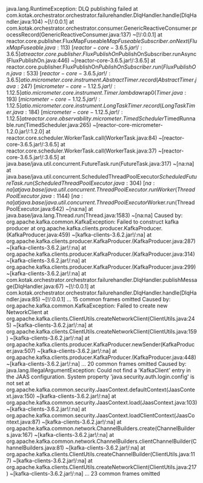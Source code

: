 java.lang.RuntimeException: DLQ publishing failed
        at com.kotak.orchestrator.orchestrator.failurehandler.DlqHandler.handle(DlqHandler.java:104) ~[!/:0.0.1]
        at com.kotak.orchestrator.orchestrator.consumer.GenericReactiveConsumer.processRecord(GenericReactiveConsumer.java:137) ~[!/:0.0.1]
        at reactor.core.publisher.FluxMapFuseable$MapFuseableSubscriber.onNext(FluxMapFuseable.java:113) ~[reactor-core-3.6.5.jar!/:3.6.5]
        at reactor.core.publisher.FluxPublishOn$PublishOnSubscriber.runAsync(FluxPublishOn.java:446) ~[reactor-core-3.6.5.jar!/:3.6.5]
        at reactor.core.publisher.FluxPublishOn$PublishOnSubscriber.run(FluxPublishOn.java:533) ~[reactor-core-3.6.5.jar!/:3.6.5]
        at io.micrometer.core.instrument.AbstractTimer.record(AbstractTimer.java:247) ~[micrometer-core-1.12.5.jar!/:1.12.5]
        at io.micrometer.core.instrument.Timer.lambda$wrap$0(Timer.java:193) ~[micrometer-core-1.12.5.jar!/:1.12.5]
        at io.micrometer.core.instrument.LongTaskTimer.record(LongTaskTimer.java:184) ~[micrometer-core-1.12.5.jar!/:1.12.5]
        at reactor.core.observability.micrometer.TimedScheduler$TimedRunnable.run(TimedScheduler.java:265) ~[reactor-core-micrometer-1.2.0.jar!/:1.2.0]
        at reactor.core.scheduler.WorkerTask.call(WorkerTask.java:84) ~[reactor-core-3.6.5.jar!/:3.6.5]
        at reactor.core.scheduler.WorkerTask.call(WorkerTask.java:37) ~[reactor-core-3.6.5.jar!/:3.6.5]
        at java.base/java.util.concurrent.FutureTask.run(FutureTask.java:317) ~[na:na]
        at java.base/java.util.concurrent.ScheduledThreadPoolExecutor$ScheduledFutureTask.run(ScheduledThreadPoolExecutor.java:304) ~[na:na]
        at java.base/java.util.concurrent.ThreadPoolExecutor.runWorker(ThreadPoolExecutor.java:1144) ~[na:na]
        at java.base/java.util.concurrent.ThreadPoolExecutor$Worker.run(ThreadPoolExecutor.java:642) ~[na:na]
        at java.base/java.lang.Thread.run(Thread.java:1583) ~[na:na]
Caused by: org.apache.kafka.common.KafkaException: Failed to construct kafka producer
        at org.apache.kafka.clients.producer.KafkaProducer.<init>(KafkaProducer.java:459) ~[kafka-clients-3.6.2.jar!/:na]
        at org.apache.kafka.clients.producer.KafkaProducer.<init>(KafkaProducer.java:287) ~[kafka-clients-3.6.2.jar!/:na]
        at org.apache.kafka.clients.producer.KafkaProducer.<init>(KafkaProducer.java:314) ~[kafka-clients-3.6.2.jar!/:na]
        at org.apache.kafka.clients.producer.KafkaProducer.<init>(KafkaProducer.java:299) ~[kafka-clients-3.6.2.jar!/:na]
        at com.kotak.orchestrator.orchestrator.failurehandler.DlqHandler.publishMessage(DlqHandler.java:67) ~[!/:0.0.1]
        at com.kotak.orchestrator.orchestrator.failurehandler.DlqHandler.handle(DlqHandler.java:85) ~[!/:0.0.1]
        ... 15 common frames omitted
Caused by: org.apache.kafka.common.KafkaException: Failed to create new NetworkClient
        at org.apache.kafka.clients.ClientUtils.createNetworkClient(ClientUtils.java:245) ~[kafka-clients-3.6.2.jar!/:na]
        at org.apache.kafka.clients.ClientUtils.createNetworkClient(ClientUtils.java:159) ~[kafka-clients-3.6.2.jar!/:na]
        at org.apache.kafka.clients.producer.KafkaProducer.newSender(KafkaProducer.java:507) ~[kafka-clients-3.6.2.jar!/:na]
        at org.apache.kafka.clients.producer.KafkaProducer.<init>(KafkaProducer.java:448) ~[kafka-clients-3.6.2.jar!/:na]
        ... 20 common frames omitted
Caused by: java.lang.IllegalArgumentException: Could not find a 'KafkaClient' entry in the JAAS configuration. System property 'java.security.auth.login.config' is not set
        at org.apache.kafka.common.security.JaasContext.defaultContext(JaasContext.java:150) ~[kafka-clients-3.6.2.jar!/:na]
        at org.apache.kafka.common.security.JaasContext.load(JaasContext.java:103) ~[kafka-clients-3.6.2.jar!/:na]
        at org.apache.kafka.common.security.JaasContext.loadClientContext(JaasContext.java:87) ~[kafka-clients-3.6.2.jar!/:na]
        at org.apache.kafka.common.network.ChannelBuilders.create(ChannelBuilders.java:167) ~[kafka-clients-3.6.2.jar!/:na]
        at org.apache.kafka.common.network.ChannelBuilders.clientChannelBuilder(ChannelBuilders.java:81) ~[kafka-clients-3.6.2.jar!/:na]
        at org.apache.kafka.clients.ClientUtils.createChannelBuilder(ClientUtils.java:117) ~[kafka-clients-3.6.2.jar!/:na]
        at org.apache.kafka.clients.ClientUtils.createNetworkClient(ClientUtils.java:217) ~[kafka-clients-3.6.2.jar!/:na]
        ... 23 common frames omitted
